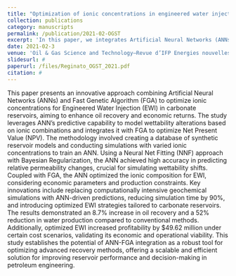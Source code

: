 ```yaml
---
title: "Optimization of ionic concentrations in engineered water injection in carbonate reservoir through ANN and FGA"
collection: publications
category: manuscripts
permalink: /publication/2021-02-OGST
excerpt: 'In this paper, we integrates Artificial Neural Networks (ANNs) and Fast Genetic Algorithm (FGA) for optimizing ionic concentrations in Engineered Water Injection (EWI) in carbonate reservoirs. The ANN effectively predicts wettability alterations, while FGA maximizes Net Present Value (NPV), increasing oil recovery by 8.7% and reducing water production by 52% over conventional methods.'
date: 2021-02-3
venue: 'Oil & Gas Science and Technology–Revue d’IFP Energies nouvelles'
slidesurl: #
paperurl: /files/Reginato_OGST_2021.pdf
citation: #
---
```


This paper presents an innovative approach combining Artificial Neural Networks (ANNs) and Fast Genetic Algorithm (FGA) to optimize ionic concentrations for Engineered Water Injection (EWI) in carbonate reservoirs, aiming to enhance oil recovery and economic returns. The study leverages ANN’s predictive capability to model wettability alterations based on ionic combinations and integrates it with FGA to optimize Net Present Value (NPV). The methodology involved creating a database of synthetic reservoir models and conducting simulations with varied ionic concentrations to train an ANN. Using a Neural Net Fitting (NNF) approach with Bayesian Regularization, the ANN achieved high accuracy in predicting relative permeability changes, crucial for simulating wettability shifts. Coupled with FGA, the ANN optimized the ionic composition for EWI, considering economic parameters and production constraints. Key innovations include replacing computationally intensive geochemical simulations with ANN-driven predictions, reducing simulation time by 90%, and introducing optimized EWI strategies tailored to carbonate reservoirs. The results demonstrated an 8.7% increase in oil recovery and a 52% reduction in water production compared to conventional methods. Additionally, optimized EWI increased profitability by $49.62 million under certain cost scenarios, validating its economic and operational viability. This study establishes the potential of ANN-FGA integration as a robust tool for optimizing advanced recovery methods, offering a scalable and efficient solution for improving reservoir performance and decision-making in petroleum engineering.